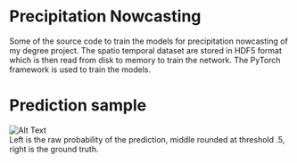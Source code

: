 # Precipitation Nowcasting

Some of the source code to train the models for precipitation nowcasting of my degree project. The spatio temporal dataset are stored in HDF5 format which is then read from disk to memory to train the network. The PyTorch framework is used to train the models.

# Prediction sample
![Alt Text](https://media.giphy.com/media/ZbZNj4GBCHBpSCHfZV/giphy.gif) <br />
Left is the raw probability of the prediction, middle rounded at threshold .5, right is the ground truth.
